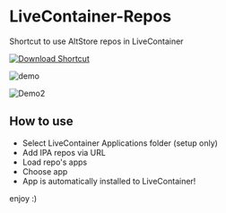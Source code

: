 # LiveContainer-Repos
Shortcut to use AltStore repos in LiveContainer

[![Download Shortcut](https://i.imgur.com/IfBJZpG.png)](https://shortcuty.app/api/shortcuts/2915d5fe-df56-4da7-abd8-080824b14917/get)

![demo](https://i.imgur.com/uOD89sX.png)

![Demo2](https://i.imgur.com/1tduUxj.png)

## How to use
- Select LiveContainer Applications folder (setup only)
- Add IPA repos via URL
- Load repo's apps
- Choose app
- App is automatically installed to LiveContainer!

enjoy :)
